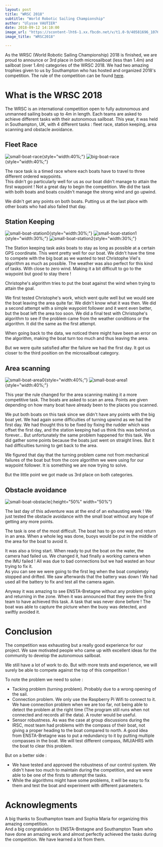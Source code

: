 ```yaml
---
layout: post
title: "WRSC 2018"
subtitle: "World Robotic Sailing Championship"
author: "Ulysse VAUTIER"
date: 2018-09-12 14:10:00
image_url: "https://scontent-lht6-1.xx.fbcdn.net/v/t1.0-9/40581696_1076313605864642_3684660693870575616_o.jpg?_nc_cat=0&oh=c7d35a0b1030224af075854aebaa628f&oe=5C379091"
image_title: "WRSC2018"

---
```


As the WRSC (World Robotic Sailing Championship) 2018 is finished, we are proud to announce or 3rd place in both microsailboat (less than 1.4m) and sailboat (over 1.4m) categories of the WRSC 2018. We had two amazing trophies given to us by Southampton who has hosted and organized 2018's competition. The rule of the competition can be found [here](https://www.roboticsailing.org/2018/wp-content/uploads/2018/08/WRSC2018_rules_v1-1.pdf).

# What is the WRSC 2018

The WRSC is an international competition open to fully autonomous and unmanned sailing boats up to 4m in length. Each teams are asked to achieve different tasks with their autonomous sailboat. This year, it was held in Southampton, UK, with 4 different tasks : fleet race, station keeping, area scanning and obstacle avoidance.

## Fleet Race

![small-boat-race](/img/WRSC/race1.PNG){style="width:40%;"}
![big-boat-race](/img/WRSC/race2.PNG){style="width:40%;"}

The race task is a timed race where each boats have to travel to three different ordered waypoints.  
This didn't go particularly well for us as our boat didn't manage to attain the first waypoint ! Not a great day to begin the competition. We did the task with both boats and boats couldn't manage the strong wind and go upwind.

We didn't get any points on both boats. Putting us at the last place with other boats who had also failed that day.

## Station Keeping

![small-boat-station0](/img/WRSC/stationk1.PNG){style="width:30%;"}
![small-boat-station1](/img/WRSC/stationkeeping2.PNG){style="width:30%;"}
![small-boat-station2](/img/WRSC/stationkeeping.PNG){style="width:30%;"}

The Station keeping task asks boats to stay as long as possible at a certain GPS coordinate.
This went pretty well for our boat. We didn't have the time to compete with the big boat as we wanted to test Christophe Viel's algorithm as much as possible. The weather was also perfect for this kind of tasks. With close to zero wind. Making it a bit difficult to go to the waypoint but good to stay there !

Christophe's algorithm tries to put the boat against the wind when trying to attain the goal.

We first tested Christophe's work, which went quite well but we would see the boat leaving the area quite far. We didn't know what it was then. We did a second attempt with a simple waypoint follower and it went even better, but the boat left the area too soon. We did a final test with Christophe's algorithm to see if the problem came from the weather conditions or the algorithm. It did the same as the first attempt.

When going back to the data, we noticed there might have been an error on the algorithm, making the boat turn too much and thus leaving the area.

But we were quite satisfied after the failure we had the first day. It got us closer to the third position on the microsailboat category.

## Area scanning

![small-boat-area0](/img/WRSC/area1.PNG){style="width:40%;"}
![small-boat-area1](/img/WRSC/area2.PNG){style="width:40%;"}

This year the rule changed for the area scanning making it a more competitive task. The boats are asked to scan an area. Points are given depending on how many boat have already been to the places you scanned.

We put both boats on this task since we didn't have any points with the big boat yet. We had again some difficulties of turning upwind as we had the first day. We had thought this to be fixed by fixing the rudder which was offset the first day, and the station keeping had us think this was behind us forever... But unfortunately the same problem happened for this task. We did gather some points because the boats just went on straight lines. But it had difficulties turning to get back to the area.

We figured that day that the turning problem came not from mechanical failures of the boat but from the core algorithm we were using for our waypoint follower. It is something we are now trying to solve.

But the little point we got made us 3rd place on both categories.

## Obstacle avoidance

![small-boat-obstacle](/img/WRSC/obs.PNG){:height="50%" width="50%"}


The last day of this adventure was at the end of an exhausting week ! We just tested the obstacle avoidance with the small boat without any hope of getting any more points.

The task is one of the most difficult. The boat has to go one way and return in an area. When a whole leg was done, buoys would be put in the middle of the area for the boat to avoid it.

It was also a tiring start. When ready to put the boat on the water, the camera had failed us. We changed it, had finally a working camera when the IMU failed ! All was due to bad connections but we had wasted an hour trying to fix it.  
As you can see we were going to the first leg when the boat completely stopped and drifted. We saw afterwards that the battery was down ! We had used all the battery to fix and test all the camera again.

Anyway it was amazing to see ENSTA-Bretagne without any problem going and returning in the zone. When it was announced that they were the first team to have achieved this task. A task that was never done before ! The boat was able to capture the picture when the buoy was detected, and swiftly avoided it.

# Conclusion
The competition was exhausting but a really good experience for our project. We saw motivated people who came up with excellent ideas for the community to develop the autonomous sailboat.

We still have a lot of work to do. But with more tests and experience, we will surely be able to compete against the top of this competition !

To note the problem we need to solve :
- Tacking problem (turning problem). Probably due to a wrong opening of the sail.
- Connection problem. We only use the Raspberry Pi Wifi to connect to it. We have connection problem when we are too far, not being able to detect the problem at the right time (The program still runs when not connected and records all the data). A router would be useful.
- Sensor robustness. As was the case at group discussions during the IRSC, most team had problems with the compass of their boat, not giving a proper heading to the boat compared to north. A good idea from ENSTA-Bretagne was to put a redundancy to it by putting multiple compasses in the boat. We will test different compass, IMU/AHRS with the boat to clear this problem.


But on a better side :
- We have tested and approved the robustness of our control system. We didn't have too much to maintain during the competition, and we were able to be one of the firsts to attempt the tasks.
- While the algorithms might have some problems, it will be easy to fix them and test the boat and experiment with different parameters.

# Acknowlegments
A big thanks to Southampton team and Sophia Maria for organizing this amazing competition.  
And a big congratulation to ENSTA-Bretagne and Southampton Team who have done an amazing work and almost perfectly achieved the tasks during the competition. We have learned a lot from them.
